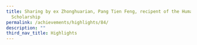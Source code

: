 ```yaml
---
title: Sharing by ex Zhonghuarian, Pang Tien Feng, recipent of the Humanities
  Scholarship
permalink: /achievements/highlights/84/
description: ""
third_nav_title: Highlights
---
```

